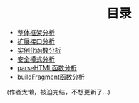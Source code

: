 <div style="text-align: center; font-weight: 700; font-size: 2em;">目录</div>

* [整体框架分析](./frame.md)
* [扩展接口分析](./extend.md)
* [实例化函数分析](./$.md)
* [安全模式分析](./security.md)
* [parseHTML函数分析](./parseHTML.md)
* [buildFragment函数分析](./buildFragment.md)

(作者太懒，被迫完结，不想更新了...)